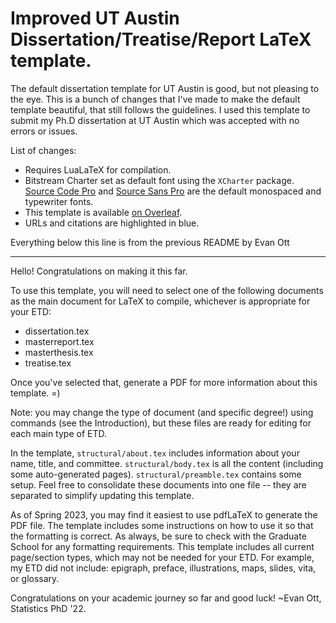 # Improved UT Austin Dissertation/Treatise/Report LaTeX template.

The default dissertation template for UT Austin is good, but not pleasing to the eye. This is a bunch of changes that I've made to make the default template beautiful, that still follows the guidelines. I used this template to submit my Ph.D dissertation at UT Austin which was accepted with no errors or issues.

List of changes:

- Requires LuaLaTeX for compilation.
- Bitstream Charter set as default font using the `XCharter` package. [Source Code Pro](https://github.com/adobe-fonts/source-code-pro) and [Source Sans Pro](https://github.com/adobe-fonts/source-sans) are the default monospaced and typewriter fonts.
- This template is available [on Overleaf]().
- URLs and citations are highlighted in blue.

Everything below this line is from the previous README by Evan Ott

---

Hello! Congratulations on making it this far.

To use this template, you will need to select one of the following documents as the main document for LaTeX to compile, whichever is appropriate for your ETD:

* dissertation.tex
* masterreport.tex
* masterthesis.tex
* treatise.tex

Once you've selected that, generate a PDF for more information about this template. =)

Note: you may change the type of document (and specific degree!) using commands (see the Introduction), but these files are ready for editing for each main type of ETD.

In the template, `structural/about.tex` includes information about your name, title, and committee. `structural/body.tex` is all the content (including some auto-generated pages). `structural/preamble.tex` contains some setup. Feel free to consolidate these documents into one file -- they are separated to simplify updating this template.

As of Spring 2023, you may find it easiest to use pdfLaTeX to generate the PDF file. The template includes some instructions on how to use it so that the formatting is correct. As always, be sure to check with the Graduate School for any formatting requirements. This template includes all current page/section types, which may not be needed for your ETD. For example, my ETD did not include: epigraph, preface, illustrations, maps, slides, vita, or glossary.

Congratulations on your academic journey so far and good luck! ~Evan Ott, Statistics PhD '22.
